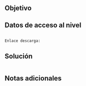 ## Objetivo

## Datos de acceso al nivel
```

Enlace descarga: 

```
## Solución

```bash

```
## Notas adicionales
```bash


```